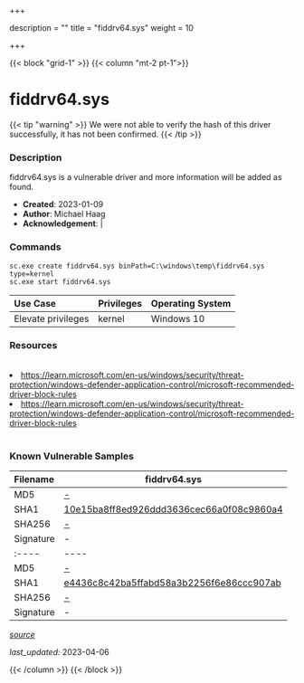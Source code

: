 +++

description = ""
title = "fiddrv64.sys"
weight = 10

+++


{{< block "grid-1" >}}
{{< column "mt-2 pt-1">}}


# fiddrv64.sys 


{{< tip "warning" >}}
We were not able to verify the hash of this driver successfully, it has not been confirmed.
{{< /tip >}}


### Description

fiddrv64.sys is a vulnerable driver and more information will be added as found.

- **Created**: 2023-01-09
- **Author**: Michael Haag
- **Acknowledgement**:  | [](https://twitter.com/)

### Commands

```
sc.exe create fiddrv64.sys binPath=C:\windows\temp\fiddrv64.sys type=kernel
sc.exe start fiddrv64.sys
```

| Use Case | Privileges | Operating System | 
|:---- | ---- | ---- |
| Elevate privileges | kernel | Windows 10 |

### Resources
<br>
<li><a href=" https://learn.microsoft.com/en-us/windows/security/threat-protection/windows-defender-application-control/microsoft-recommended-driver-block-rules"> https://learn.microsoft.com/en-us/windows/security/threat-protection/windows-defender-application-control/microsoft-recommended-driver-block-rules</a></li>
<li><a href="https://learn.microsoft.com/en-us/windows/security/threat-protection/windows-defender-application-control/microsoft-recommended-driver-block-rules">https://learn.microsoft.com/en-us/windows/security/threat-protection/windows-defender-application-control/microsoft-recommended-driver-block-rules</a></li>
<br>

### Known Vulnerable Samples

| Filename | fiddrv64.sys |
|:---- | ---- | 
| MD5 | <a href="https://www.virustotal.com/gui/file/-">-</a> |
| SHA1 | <a href="https://www.virustotal.com/gui/file/10e15ba8ff8ed926ddd3636cec66a0f08c9860a4">10e15ba8ff8ed926ddd3636cec66a0f08c9860a4</a> |
| SHA256 | <a href="https://www.virustotal.com/gui/file/-">-</a> |
| Signature | -   || Filename | fiddrv64.sys |
|:---- | ---- | 
| MD5 | <a href="https://www.virustotal.com/gui/file/-">-</a> |
| SHA1 | <a href="https://www.virustotal.com/gui/file/e4436c8c42ba5ffabd58a3b2256f6e86ccc907ab">e4436c8c42ba5ffabd58a3b2256f6e86ccc907ab</a> |
| SHA256 | <a href="https://www.virustotal.com/gui/file/-">-</a> |
| Signature | -   |


[*source*](https://github.com/magicsword-io/LOLDrivers/tree/main/yaml/fiddrv64.yaml)

*last_updated:* 2023-04-06








{{< /column >}}
{{< /block >}}
